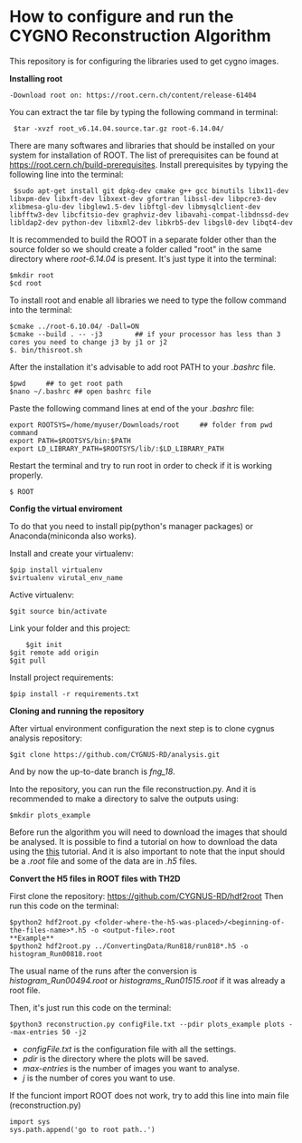 # How to configure and run the CYGNO Reconstruction Algorithm

This repository is for configuring the libraries used to get cygno images.


**Installing root**

    -Download root on: https://root.cern.ch/content/release-61404

You can extract the tar file by typing the following command in terminal:
      
     $tar -xvzf root_v6.14.04.source.tar.gz root-6.14.04/
     
There are many softwares and libraries that should be installed on your system for installation of ROOT. The list of prerequisites can be found at https://root.cern.ch/build-prerequisites. Install prerequisites by typying the following line into the terminal:

     $sudo apt-get install git dpkg-dev cmake g++ gcc binutils libx11-dev libxpm-dev libxft-dev libxext-dev gfortran libssl-dev libpcre3-dev xlibmesa-glu-dev libglew1.5-dev libftgl-dev libmysqlclient-dev libfftw3-dev libcfitsio-dev graphviz-dev libavahi-compat-libdnssd-dev libldap2-dev python-dev libxml2-dev libkrb5-dev libgsl0-dev libqt4-dev

It is recommended to build the ROOT in a separate folder other than the source folder so we should create a folder called "root" in the same directory where *root-6.14.04* is present. It's just type it into the terminal:

    $mkdir root
    $cd root

To install root and enable all libraries we need to type the follow command into the terminal:

    $cmake ../root-6.10.04/ -Dall=ON
    $cmake --build . -- -j3        ## if your processor has less than 3 cores you need to change j3 by j1 or j2
    $. bin/thisroot.sh
    
After the installation it's advisable to add root PATH to your *.bashrc* file.

    $pwd     ## to get root path
    $nano ~/.bashrc ## open bashrc file
    
Paste the following command lines at end of the your *.bashrc* file:
  
    export ROOTSYS=/home/myuser/Downloads/root     ## folder from pwd command
    export PATH=$ROOTSYS/bin:$PATH
    export LD_LIBRARY_PATH=$ROOTSYS/lib/:$LD_LIBRARY_PATH
  
Restart the terminal and try to run root in order to check if it is working properly.
	
	$ ROOT


**Config the virtual enviroment**

To do that you need to install pip(python's manager packages) or Anaconda(miniconda also works).

Install and create your virtualenv:

    $pip install virtualenv
    $virtualenv virutal_env_name
    
Active virtualenv:
    
    $git source bin/activate

Link your folder and this project:
    
    	$git init
	$git remote add origin 
	$git pull
    
Install project requirements:
    
    $pip install -r requirements.txt
    
**Cloning and running the repository**

After virtual environment configuration the next step is to clone cygnus analysis repository:

	$git clone https://github.com/CYGNUS-RD/analysis.git

And by now the up-to-date branch is *fng_18*.

Into the repository, you can run the file reconstruction.py. And it is recommended to make a directory to salve the outputs using:
	
	$mkdir plots_example
	
Before run the algorithm you will need to download the images that should be analysed. It is possible to find a tutorial on how to download the data using the [this]() tutorial. And it is also important to note that the input should be a *.root* file and some of the data are in *.h5* files.

**Convert the H5 files in ROOT files with TH2D**

First clone the repository: https://github.com/CYGNUS-RD/hdf2root
Then run this code on the terminal:

	$python2 hdf2root.py <folder-where-the-h5-was-placed>/<beginning-of-the-files-name>*.h5 -o <output-file>.root
	**Example**
	$python2 hdf2root.py ../ConvertingData/Run818/run818*.h5 -o histogram_Run00818.root

The usual name of the runs after the conversion is *histogram_Run00494.root*
or *histograms_Run01515.root* if it was already a root file.

Then, it's just run this code on the terminal:	
	
	$python3 reconstruction.py configFile.txt --pdir plots_example plots --max-entries 50 -j2

- *configFile.txt* is the configuration file with all the settings.
- *pdir* is the directory where the plots will be saved.
- *max-entries* is the number of images you want to analyse.
- *j* is the number of cores you want to use.

If the funciont import ROOT does not work, try to add this line into main file (reconstruction.py)

	import sys
	sys.path.append('go to root path..')
